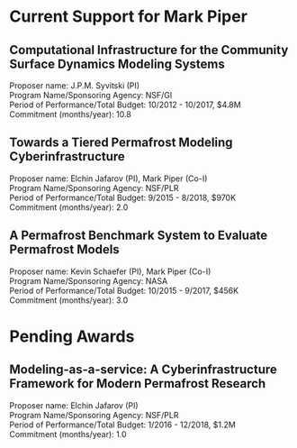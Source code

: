 # Current Support for Mark Piper

## Computational Infrastructure for the Community Surface Dynamics Modeling Systems

Proposer name: J.P.M. Syvitski (PI)  
Program Name/Sponsoring Agency: NSF/GI  
Period of Performance/Total Budget: 10/2012 - 10/2017, $4.8M  
Commitment (months/year): 10.8  

## Towards a Tiered Permafrost Modeling Cyberinfrastructure

Proposer name: Elchin Jafarov (PI), Mark Piper (Co-I)  
Program Name/Sponsoring Agency: NSF/PLR  
Period of Performance/Total Budget: 9/2015 - 8/2018, $970K  
Commitment (months/year): 2.0  

## A Permafrost Benchmark System to Evaluate Permafrost Models

Proposer name: Kevin Schaefer (PI), Mark Piper (Co-I)  
Program Name/Sponsoring Agency: NASA  
Period of Performance/Total Budget: 10/2015 - 9/2017, $456K  
Commitment (months/year): 3.0  


# Pending Awards

## Modeling-as-a-service: A Cyberinfrastructure Framework for Modern Permafrost Research

Proposer name: Elchin Jafarov (PI)  
Program Name/Sponsoring Agency: NSF/PLR  
Period of Performance/Total Budget: 1/2016 - 12/2018, $1.2M  
Commitment (months/year): 1.0  
